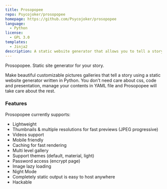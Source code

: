 ```yaml
---
title: Prosopopee
repo: Psycojoker/prosopopee
homepage: https://github.com/Psycojoker/prosopopee
language:
  - Python
license:
  - GPL 3.0
templates:
  - Jinja2
description: A static website generator that allows you to tell a story with your pictures
---
```


Prosopopee. Static site generator for your story.

Make beautiful customizable pictures galleries that tell a story using a static website generator written in Python. You don't need care about css, code and presentation, manage your contents in YAML file and Prosopopee will take care about the rest.

### Features

Prosopopee currently supports:

 * Lightweight
 * Thumbnails & multiple resolutions for fast previews (JPEG progressive)
 * Videos support
 * Mobile friendly
 * Caching for fast rendering
 * Multi level gallery
 * Support themes (default, material, light)
 * Password access (encrypt page)
 * Image lazy loading
 * Night Mode
 * Completely static output is easy to host anywhere
 * Hackable
